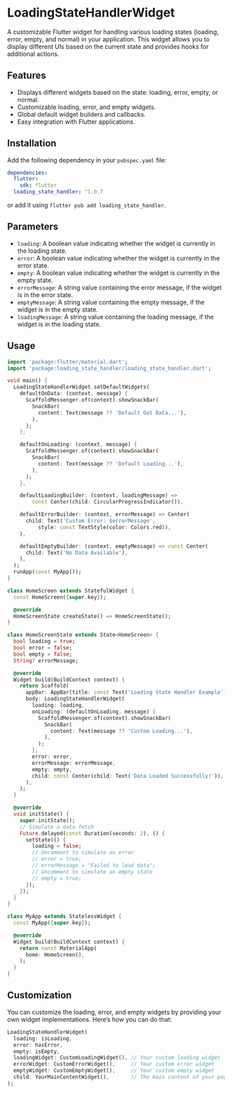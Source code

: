 # LoadingStateHandlerWidget

A customizable Flutter widget for handling various loading states (loading, error, empty, and normal) in your application. This widget allows you to display different UIs based on the current state and provides hooks for additional actions.

## Features

- Displays different widgets based on the state: loading, error, empty, or normal.
- Customizable loading, error, and empty widgets.
- Global default widget builders and callbacks.
- Easy integration with Flutter applications.

## Installation

Add the following dependency in your `pubspec.yaml` file:

```yaml
dependencies:
  flutter:
    sdk: flutter
  loading_state_handler: ^1.0.7
```

or add it using `flutter pub add loading_state_handler`.

## Parameters

- `loading`: A boolean value indicating whether the widget is currently in the loading state.
- `error`: A boolean value indicating whether the widget is currently in the error state.
- `empty`: A boolean value indicating whether the widget is currently in the empty state.
- `errorMessage`: A string value containing the error message, if the widget is in the error state.
- `emptyMessage`: A string value containing the empty message, if the widget is in the empty state.
- `loadingMessage`: A string value containing the loading message, if the widget is in the loading state.

## Usage

```dart
import 'package:flutter/material.dart';
import 'package:loading_state_handler/loading_state_handler.dart';

void main() {
  LoadingStateHandlerWidget.setDefaultWidgets(
    defaultOnData: (context, message) {
      ScaffoldMessenger.of(context).showSnackBar(
        SnackBar(
          content: Text(message ?? 'Default Got Data...'),
        ),
      );
    },

    defaultOnLoading: (context, message) {
      ScaffoldMessenger.of(context).showSnackBar(
        SnackBar(
          content: Text(message ?? 'Default Loading...'),
        ),
      );
    },

    defaultLoadingBuilder: (context, loadingMessage) =>
        const Center(child: CircularProgressIndicator()),

    defaultErrorBuilder: (context, errorMessage) => Center(
      child: Text('Custom Error: $errorMessage',
          style: const TextStyle(color: Colors.red)),
    ),

    defaultEmptyBuilder: (context, emptyMessage) => const Center(
      child: Text('No Data Available'),
    ),
  );
  runApp(const MyApp());
}

class HomeScreen extends StatefulWidget {
  const HomeScreen({super.key});

  @override
  HomeScreenState createState() => HomeScreenState();
}

class HomeScreenState extends State<HomeScreen> {
  bool loading = true;
  bool error = false;
  bool empty = false;
  String? errorMessage;

  @override
  Widget build(BuildContext context) {
    return Scaffold(
      appBar: AppBar(title: const Text('Loading State Handler Example')),
      body: LoadingStateHandlerWidget(
        loading: loading,
        onLoading: (defaultOnLoading, message) {
          ScaffoldMessenger.of(context).showSnackBar(
            SnackBar(
              content: Text(message ?? 'Custom Loading...'),
            ),
          );
        },
        error: error,
        errorMessage: errorMessage,
        empty: empty,
        child: const Center(child: Text('Data Loaded Successfully!')),
      ),
    );
  }

  @override
  void initState() {
    super.initState();
    // Simulate a data fetch
    Future.delayed(const Duration(seconds: 2), () {
      setState(() {
        loading = false;
        // Uncomment to simulate an error
        // error = true;
        // errorMessage = "Failed to load data";
        // Uncomment to simulate an empty state
        // empty = true;
      });
    });
  }
}

class MyApp extends StatelessWidget {
  const MyApp({super.key});

  @override
  Widget build(BuildContext context) {
    return const MaterialApp(
      home: HomeScreen(),
    );
  }
}

```

## Customization

You can customize the loading, error, and empty widgets by providing your own widget implementations. Here’s how you can do that:

```dart
LoadingStateHandlerWidget(
  loading: isLoading,
  error: hasError,
  empty: isEmpty,
  loadingWidget: CustomLoadingWidget(), // Your custom loading widget
  errorWidget: CustomErrorWidget(),     // Your custom error widget
  emptyWidget: CustomEmptyWidget(),     // Your custom empty widget
  child: YourMainContentWidget(),       // The main content of your page
);
```